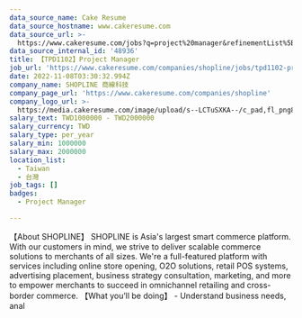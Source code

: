 ```yaml
---
data_source_name: Cake Resume
data_source_hostname: www.cakeresume.com
data_source_url: >-
  https://www.cakeresume.com/jobs?q=project%20manager&refinementList%5Blang_name%5D%5B0%5D=English&refinementList%5Bsalary_type%5D=per_year&range%5Bsalary_range%5D%5Bmin%5D=1000000&page=2
data_source_internal_id: '48936'
title: 【TPD1102】Project Manager
job_url: 'https://www.cakeresume.com/companies/shopline/jobs/tpd1102-project-manager'
date: 2022-11-08T03:30:32.994Z
company_name: SHOPLINE 商線科技
company_page_url: 'https://www.cakeresume.com/companies/shopline'
company_logo_url: >-
  https://media.cakeresume.com/image/upload/s--LCTuSXKA--/c_pad,fl_png8,h_200,w_200/v1568863313/elpclzqvs12aoi2gvswo.png
salary_text: TWD1000000 - TWD2000000
salary_currency: TWD
salary_type: per_year
salary_min: 1000000
salary_max: 2000000
location_list:
  - Taiwan
  - 台灣
job_tags: []
badges:
  - Project Manager

---
```


【About SHOPLINE】 SHOPLINE is Asia's largest smart commerce platform. With our customers in mind, we strive to deliver scalable commerce solutions to merchants of all sizes. We're a full-featured platform with services including online store opening, O2O solutions, retail POS systems, advertising placement, business strategy consultation, marketing, and more to empower merchants to succeed in omnichannel retailing and cross-border commerce. 【What you’ll be doing】 - Understand business needs, anal